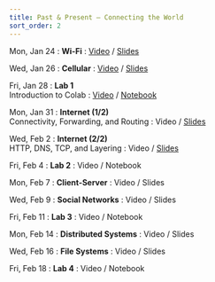 ```yaml
---
title: Past & Present — Connecting the World
sort_order: 2
---
```


Mon, Jan 24
: **Wi-Fi**
  : [Video](https://courses.grainger.illinois.edu/ece101/sp2022/lectures/ECE101-S22-LECTURE-03.mp4) / [Slides](https://www.dropbox.com/s/po8kicwkm14m24l/101-003-wifi.pdf?dl=0)

Wed, Jan 26
: **Cellular**
  : [Video](https://courses.grainger.illinois.edu/ece101/sp2022/lectures/ECE101-S22-LECTURE-04.mp4) / [Slides](https://www.dropbox.com/s/311102wr66lt3xx/101-004-cellular.pdf?dl=0)

Fri, Jan 28
: **Lab 1** <br/>Introduction to Colab
  : [Video](https://courses.grainger.illinois.edu/ece101/sp2022/labs/ECE101-S22-LAB-01.mp4) / [Notebook](https://drive.google.com/drive/folders/12S7sFyF6H2rKKxffIWT2xkmaxjzjcQTg?usp=sharing)

Mon, Jan 31
: **Internet (1/2)** <br/> Connectivity, Forwarding, and Routing
  : Video / [Slides](https://www.dropbox.com/s/v2g8gbhot59n21a/101-005-internet1.pdf?dl=0)

Wed, Feb 2
: **Internet (2/2)** <br/> HTTP, DNS, TCP, and Layering
  : Video / [Slides](https://www.dropbox.com/s/mhxu6i60x1o3xe0/101-006-internet2.pdf?dl=0)

Fri, Feb 4
: **Lab 2**
  : Video / Notebook

Mon, Feb 7
: **Client-Server**
  : Video / Slides

Wed, Feb 9
: **Social Networks**
  : Video / Slides

Fri, Feb 11
: **Lab 3**
  : Video / Notebook

Mon, Feb 14
: **Distributed Systems**
  : Video / Slides

Wed, Feb 16
: **File Systems**
  : Video / Slides

Fri, Feb 18
: **Lab 4**
  : Video / Notebook